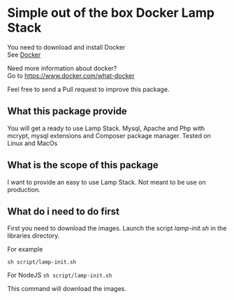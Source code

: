 # Simple out of the box Docker Lamp Stack

You need to download and install Docker  
See [Docker](https://www.docker.com/)

Need more information about docker?  
Go to https://www.docker.com/what-docker

Feel free to send a Pull request to improve this package.

## What this package provide

You will get a ready to use Lamp Stack.
Mysql, Apache and Php with mcrypt, mysql extensions and Composer package manager.
Tested on Linux and MacOs

## What is the scope of this package

I want to provide an easy to use Lamp Stack. Not meant to be use on production.

## What do i need to do first

First you need to download the images. Launch the script *lamp-init.sh* in the libraries directory.

For example

`sh script/lamp-init.sh`

For NodeJS
`sh script/lamp-init.sh`

This command will download the images.
